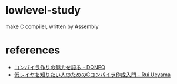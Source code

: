 # lowlevel-study
make C compiler, written by Assembly

# references
- [コンパイラ作りの魅力を語る - DQNEO](https://speakerdeck.com/dqneo/making-compilers-is-fun)
- [低レイヤを知りたい人のためのCコンパイラ作成入門 - Rui Ueyama](https://www.sigbus.info/compilerbook)
